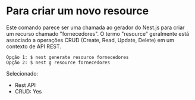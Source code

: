 # Para criar um novo resource

Este comando parece ser uma chamada ao gerador do Nest.js para criar um recurso chamado "fornecedores". O termo "resource" geralmente está associado a operações CRUD (Create, Read, Update, Delete) em um contexto de API REST.

```
Opção 1: $ nest generate resource fornecedores
Opção 2: $ nest g resource fornecedores
```

Selecionado:
* Rest API
* CRUD: Yes


<!-- yarn add class-transformer
yarn add class-validator

nest generate resource ./modules/suppliers -->

